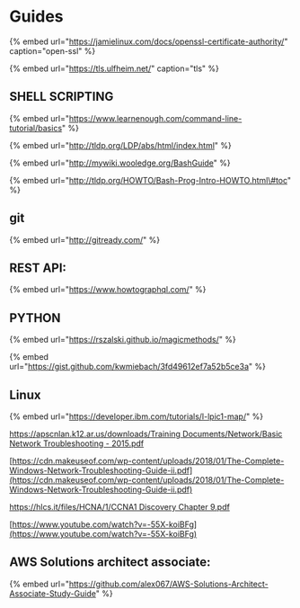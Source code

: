 # Guides

{% embed url="https://jamielinux.com/docs/openssl-certificate-authority/" caption="open-ssl" %}

{% embed url="https://tls.ulfheim.net/" caption="tls" %}

## SHELL SCRIPTING

{% embed url="https://www.learnenough.com/command-line-tutorial/basics" %}



{% embed url="http://tldp.org/LDP/abs/html/index.html" %}

{% embed url="http://mywiki.wooledge.org/BashGuide" %}

{% embed url="http://tldp.org/HOWTO/Bash-Prog-Intro-HOWTO.html\#toc" %}

## git

{% embed url="http://gitready.com/" %}

## REST API:

{% embed url="https://www.howtographql.com/" %}



## PYTHON

{% embed url="https://rszalski.github.io/magicmethods/" %}

{% embed url="https://gist.github.com/kwmiebach/3fd49612ef7a52b5ce3a" %}



## Linux

{% embed url="https://developer.ibm.com/tutorials/l-lpic1-map/" %}

[https://apscnlan.k12.ar.us/downloads/Training Documents/Network/Basic Network Troubleshooting - 2015.pdf](https://apscnlan.k12.ar.us/downloads/Training%20Documents/Network/Basic%20Network%20Troubleshooting%20-%202015.pdf)

[https://cdn.makeuseof.com/wp-content/uploads/2018/01/The-Complete-Windows-Network-Troubleshooting-Guide-ii.pdf](https://cdn.makeuseof.com/wp-content/uploads/2018/01/The-Complete-Windows-Network-Troubleshooting-Guide-ii.pdf)

[https://hlcs.it/files/HCNA/1/CCNA1 Discovery Chapter 9.pdf](https://hlcs.it/files/HCNA/1/CCNA1%20Discovery%20Chapter%209.pdf)

[https://www.youtube.com/watch?v=-55X-koiBFg](https://www.youtube.com/watch?v=-55X-koiBFg)

## AWS Solutions architect associate:

{% embed url="https://github.com/alex067/AWS-Solutions-Architect-Associate-Study-Guide" %}



